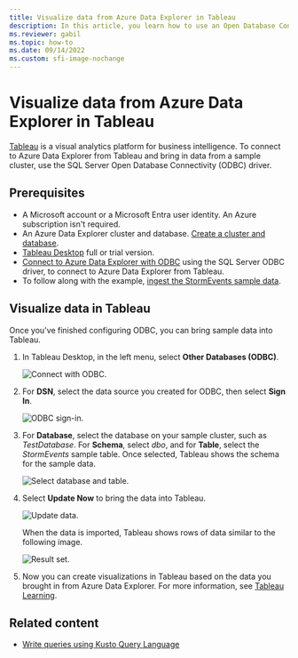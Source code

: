 ```yaml
---
title: Visualize data from Azure Data Explorer in Tableau
description: In this article, you learn how to use an Open Database Connectivity (ODBC) connection to Azure Data Explorer connection to visualize data with Tableau.
ms.reviewer: gabil
ms.topic: how-to
ms.date: 09/14/2022
ms.custom: sfi-image-nochange
---
```


# Visualize data from Azure Data Explorer in Tableau

 [Tableau](https://www.tableau.com/) is a visual analytics platform for business intelligence. To connect to Azure Data Explorer from Tableau and bring in data from a sample cluster, use the SQL Server Open Database Connectivity (ODBC) driver.

## Prerequisites

* A Microsoft account or a Microsoft Entra user identity. An Azure subscription isn't required.
* An Azure Data Explorer cluster and database. [Create a cluster and database](create-cluster-and-database.md).
* [Tableau Desktop](https://www.tableau.com/products/desktop/download) full or trial version.
* [Connect to Azure Data Explorer with ODBC](connect-odbc.md) using the SQL Server ODBC driver, to connect to Azure Data Explorer from Tableau.
* To follow along with the example, [ingest the StormEvents sample data](web-ui-samples-query.md).

## Visualize data in Tableau

Once you've finished configuring ODBC, you can bring sample data into Tableau.

1. In Tableau Desktop, in the left menu, select **Other Databases (ODBC)**.

    ![Connect with ODBC.](media/tableau/connect-odbc.png)

1. For **DSN**, select the data source you created for ODBC, then select **Sign In**.

    ![ODBC sign-in.](media/tableau/odbc-sign-in.png)

1. For **Database**, select the database on your sample cluster, such as *TestDatabase*. For **Schema**, select *dbo*, and for **Table**, select the *StormEvents* sample table. Once selected, Tableau shows the schema for the sample data.

    ![Select database and table.](media/tableau/select-database-table.png)

1. Select **Update Now** to bring the data into Tableau.

    ![Update data.](media/tableau/update-data.png)

    When the data is imported, Tableau shows rows of data similar to the following image.

    ![Result set.](media/tableau/result-set.png)

1. Now you can create visualizations in Tableau based on the data you brought in from Azure Data Explorer. For more information, see [Tableau Learning](https://www.tableau.com/learn).

## Related content

* [Write queries using Kusto Query Language](/kusto/query/tutorials/learn-common-operators?view=azure-data-explorer&preserve-view=true)
